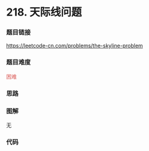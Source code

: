 # 218. 天际线问题

### 题目链接

https://leetcode-cn.com/problems/the-skyline-problem

### 题目难度

<font color=#D9534F>困难</font>

### 思路



### 图解

无

### 代码

```python
```